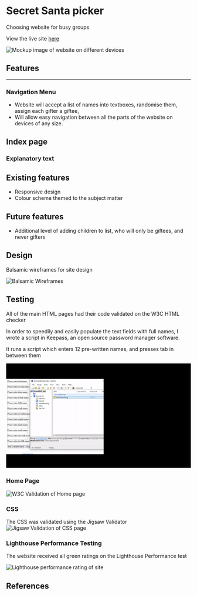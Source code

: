 # Secret Santa picker

Choosing website for busy groups

View the live site [here](https://daveguthib.github.io/Project_Portfolio_2/) 

![Mockup image of website on different devices](https:TBD.PNG)


## Features
---

### Navigation Menu
- Website will accept a list of names into textboxes, randomise them, assign each gifter a giftee,
- Will allow easy navigation between all the parts of the website on devices of any size.


## Index page


### Explanatory text


## Existing features

- Responsive design
- Colour scheme themed to the subject matter


## Future features

- Additional level of adding children to list, who will only be giftees, and never gifters

## Design

Balsamic wireframes for site design

![Balsamic Wireframes](https://TBD.png)



## Testing

All of the main HTML pages had their code validated on the W3C HTML checker

In order to speedily and easily populate the text fields with full names, I wrote a script in Keepass, an open source password manager software.

It runs a script which enters 12 pre-written names, and presses tab in between them

![W3C Validation of Home page](/assets/images/Gif-of-automated-text-field-entry.gif)

### Home Page
![W3C Validation of Home page](https://TBD.PNG)

### CSS

The CSS was validated using the Jigsaw Validator
![Jigsaw Validation of CSS page](TBD.PNG)


### Lighthouse Performance Testing

The website received all green ratings on the Lighthouse Performance test

![Lighthouse performance rating of site](TBD.PNG)



## References

